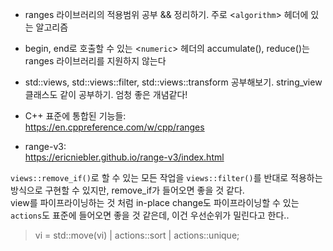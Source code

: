 - ranges 라이브러리의 적용범위 공부 && 정리하기. 주로 <`algorithm`> 헤더에 있는 알고리즘  
- begin, end로 호출할 수 있는 <`numeric`> 헤더의 accumulate(), reduce()는 ranges 라이브러리를 지원하지 않는다
- std::views, std::views::filter, std::views::transform 공부해보기. string_view 클래스도 같이 공부하기. 엄청 좋은 개념같다!

- C++ 표준에 통합된 기능들:  
https://en.cppreference.com/w/cpp/ranges
- range-v3:  
https://ericniebler.github.io/range-v3/index.html

`views::remove_if()`로 할 수 있는 모든 작업을 `views::filter()`를 반대로 적용하는 방식으로 구현할 수 있지만, remove_if가 들어오면 좋을 것 같다.  
view를 파이프라이닝하는 것 처럼 in-place change도 파이프라이닝할 수 있는 `actions`도 표준에 들어오면 좋을 것 같은데, 이건 우선순위가 밀린다고 한다..  
> vi = std::move(vi) | actions::sort | actions::unique;
